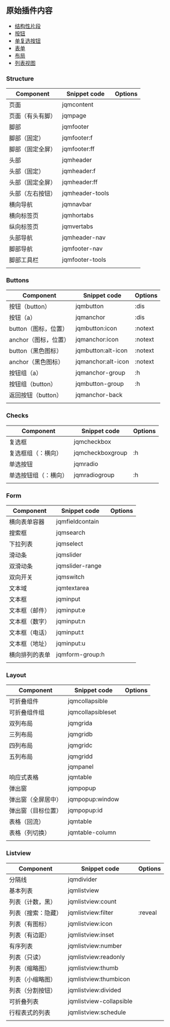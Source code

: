 ## 原始插件内容
- [结构性片段](#Structure)
- [按钮](#Buttons)
- [单复选按钮](#Checks)
- [表单](#Form)
- [布局](#Layout)
- [列表视图](#Listview)




### Structure

| Component                      | Snippet code                   | Options |
| ------------------------------ | ------------------------------ | ------- |
| 页面                           | jqmcontent                     |         |
| 页面（有头有脚）               | jqmpage                        |         |
| 脚部                           | jqmfooter                      |         |
| 脚部（固定）                   | jqmfooter:f                    |         |
| 脚部（固定全屏）               | jqmfooter:ff                   |         |
| 头部                           | jqmheader                      |         |
| 头部（固定）                   | jqmheader:f                    |         |
| 头部（固定全屏）               | jqmheader:ff                   |         |
| 头部（左右按钮）               | jqmheader-tools                |         |
| 横向导航                       | jqmnavbar                      |         |
| 横向标签页                     | jqmhortabs                     |         |
| 纵向标签页                     | jqmvertabs                     |         |
| 头部导航                       | jqmheader-nav                  |         |
| 脚部导航                       | jqmfooter-nav                  |         |
| 脚部工具栏                     | jqmfooter-tools                |         |
|                                |                                |         |


### Buttons

| Component                      | Snippet code                   | Options |
| ------------------------------ | ------------------------------ | ------- |
| 按钮（button）                 | jqmbutton                      | :dis    |
| 按钮（a）           		     | jqmanchor                      | :dis    |
| button（图标，位置）           | jqmbutton:icon                 | :notext |
| anchor（图标，位置）           | jqmanchor:icon                 | :notext |
| button（黑色图标）             | jqmbutton:alt-icon             | :notext |
| anchor（黑色图标）             | jqmanchor:alt-icon             | :notext |
| 按钮组（a）                    | jqmanchor-group                | :h      |
| 按钮组（button）               | jqmbutton-group                | :h      |
| 返回按钮（button）             | jqmanchor-back                 |         |
|                                |                                |         |


### Checks
| Component                      | Snippet code                   | Options |
| ------------------------------ | ------------------------------ | ------- |
| 复选框                         | jqmcheckbox                    |         |
| 复选框组（：横向）             | jqmcheckboxgroup               | :h      |
| 单选按钮                       | jqmradio                       |         |
| 单选按钮组（：横向）           | jqmradiogroup                  | :h      |
|                                |                                |         |


### Form

| Component                      | Snippet code                   | Options |
| ------------------------------ | ------------------------------ | ------- |
| 横向表单容器                   | jqmfieldcontain                |         |
| 搜索框                         | jqmsearch                      |         |
| 下拉列表                       | jqmselect                      |         |
| 滑动条                         | jqmslider                      |         |
| 双滑动条                       | jqmslider-range                |         |
| 双向开关                       | jqmswitch                      |         |
| 文本域                         | jqmtextarea                    |         |
| 文本框                         | jqminput                       |         |
| 文本框（邮件）                 | jqminput:e                     |         |
| 文本框（数字）                 | jqminput:n                     |         |
| 文本框（电话）                 | jqminput:t                     |         |
| 文本框（地址）                 | jqminput:u                     |         |
| 横向排列的表单                 | jqmform-group:h                |         |
|                                |                                |         |



### Layout

| Component                      | Snippet code                   | Options |
| ------------------------------ | ------------------------------ | ------- |
| 可折叠组件                     | jqmcollapsible                 |         |
| 可折叠组件组                   | jqmcollapsibleset              |         |
| 双列布局                       | jqmgrida                       |         |
| 三列布局                       | jqmgridb                       |         |
| 四列布局                       | jqmgridc                       |         |
| 五列布局                       | jqmgridd                       |         |
|                                | jqmpanel                       |         |
| 响应式表格                     | jqmtable                       |         |
| 弹出窗                         | jqmpopup                       |         |
| 弹出窗（全屏居中）             | jqmpopup:window                |         |
| 弹出窗（目标位置）             | jqmpopup:id                    |         |
| 表格（回流）                   | jqmtable                       |         |
| 表格（列切换）                 | jqmtable-column                |         |
|                                |                                |         |

### Listview

| Component                      | Snippet code                   | Options |
| ------------------------------ | ------------------------------ | ------- |
| 分隔线                         | jqmdivider                     |         |
| 基本列表                       | jqmlistview                    |         |
| 列表（计数，黑）               | jqmlistview:count              |         |
| 列表（搜索：隐藏）             | jqmlistview:filter             | :reveal |
| 列表（有图标）                 | jqmlistview:icon               |         |
| 列表（有边距）                 | jqmlistview:inset              |         |
| 有序列表                       | jqmlistview:number             |         |
| 列表（只读）                   | jqmlistview:readonly           |         |
| 列表（缩略图）                 | jqmlistview:thumb              |         |
| 列表（小缩略图）               | jqmlistview:thumbicon          |         |
| 列表（分割按钮）               | jqmlistview:divided            |         |
| 可折叠列表                     | jqmlistview-collapsible        |         |
| 行程表式的列表                 | jqmlistview:schedule           |         |
|                                |                                |         |
